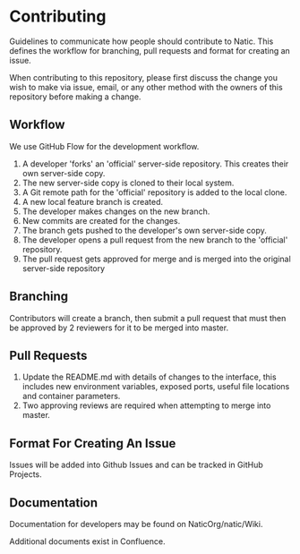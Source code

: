 # Contributing

Guidelines to communicate how people should contribute to Natic. This
 defines the workflow for branching, pull requests and format for creating an issue.

 When contributing to this repository, please first discuss the change you wish to make via issue, email, or any other method with the owners of this repository before making a change.

## Workflow

We use GitHub Flow for the development workflow.

1. A developer 'forks' an 'official' server-side repository. This creates their own server-side copy.
2. The new server-side copy is cloned to their local system.
3. A Git remote path for the 'official' repository is added to the local clone.
4. A new local feature branch is created.
5. The developer makes changes on the new branch.
6. New commits are created for the changes.
7. The branch gets pushed to the developer's own server-side copy.
8. The developer opens a pull request from the new branch to the 'official' repository.
9. The pull request gets approved for merge and is merged into the original server-side repository

## Branching

Contributors will create a branch, then submit a pull request that must then be
 approved by 2 reviewers for it to be merged into master.

## Pull Requests

1. Update the README.md with details of changes to the interface, this includes new environment variables, exposed ports, useful file locations and container parameters.
2. Two approving reviews are required when attempting to merge into master.

## Format For Creating An Issue

Issues will be added into Github Issues and can be tracked in GitHub Projects.

## Documentation

Documentation for developers may be found on NaticOrg/natic/Wiki.

Additional documents exist in Confluence.
